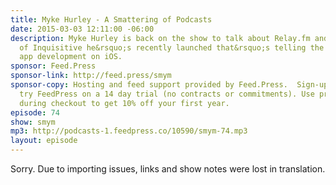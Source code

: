 ```yaml
---
title: Myke Hurley - A Smattering of Podcasts
date: 2015-03-03 12:11:00 -06:00
description: Myke Hurley is back on the show to talk about Relay.fm and the new version
  of Inquisitive he&rsquo;s recently launched that&rsquo;s telling the story behind
  app development on iOS.
sponsor: Feed.Press
sponsor-link: http://feed.press/smym
sponsor-copy: Hosting and feed support provided by Feed.Press.  Sign-up today and
  try FeedPress on a 14 day trial (no contracts or commitments). Use promo code "smym"
  during checkout to get 10% off your first year.
episode: 74
show: smym
mp3: http://podcasts-1.feedpress.co/10590/smym-74.mp3
layout: episode
---
```


Sorry. Due to importing issues, links and show notes were lost in translation.

